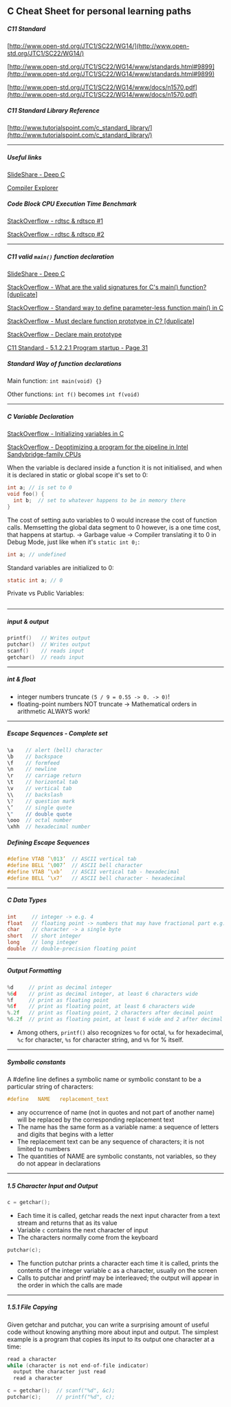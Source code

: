 ## C Cheat Sheet for personal learning paths

##### C11 Standard

[http://www.open-std.org/JTC1/SC22/WG14/](http://www.open-std.org/JTC1/SC22/WG14/)

[http://www.open-std.org/JTC1/SC22/WG14/www/standards.html#9899](http://www.open-std.org/JTC1/SC22/WG14/www/standards.html#9899)

[http://www.open-std.org/JTC1/SC22/WG14/www/docs/n1570.pdf](http://www.open-std.org/JTC1/SC22/WG14/www/docs/n1570.pdf)

##### C11 Standard Library Reference

[http://www.tutorialspoint.com/c_standard_library/](http://www.tutorialspoint.com/c_standard_library/)

***

##### Useful links

[SlideShare - Deep C](http://www.slideshare.net/olvemaudal/deep-c/)

[Compiler Explorer](http://gcc.godbolt.org/#compilers:!((compiler:clang380,options:%27-xc+-std%3Dgnu11+-Wall+-Wextra+-fverbose-asm+-O3+-march%3Dhaswell%27,source:%27%23include+%3Cstdio.h%3E%0A%0Avoid+foo(void)+%7B%0A++int+fahr%3B%0A++float+calc%3B%0A%0A++for+(fahr+%3D+300%3B+fahr+%3E%3D+0%3B+fahr+%3D+fahr+-+20)+%7B%0A++++calc+%3D+(5.0+/+9.0)+*+(fahr+-+32)%3B%0A++++printf(%22%253d+%256.1f%5Cn%22,+fahr,+calc)%3B%0A++%7D%0A%7D%0A%0Aint+main(void)+%7B%0A++foo()%3B%0A++return+0%3B%0A%7D%27)),filterAsm:(commentOnly:!t,directives:!t,labels:!t),version:3)

##### Code Block CPU Execution Time Benchmark

[StackOverflow - rdtsc & rdtscp #1](http://stackoverflow.com/questions/12631856/difference-between-rdtscp-rdtsc-memory-and-cpuid-rdtsc)

[StackOverflow - rdtsc & rdtscp #2](http://stackoverflow.com/questions/27693145/rdtscp-versus-rdtsc-cpuid)

***

##### C11 valid `main()` function declaration

[SlideShare - Deep C](http://www.slideshare.net/olvemaudal/deep-c)

[StackOverflow - What are the valid signatures for C's main() function? [duplicate]](http://stackoverflow.com/a/2108208/1442219)

[StackOverflow - Standard way to define parameter-less function main() in C](http://stackoverflow.com/a/8022395/1442219)

[StackOverflow - Must declare function prototype in C? [duplicate]](http://stackoverflow.com/a/2575186/1442219)

[StackOverflow - Declare main prototype](http://stackoverflow.com/a/5020691/1442219)

[C11 Standard - 5.1.2.2.1 Program startup - Page 31](http://www.open-std.org/JTC1/SC22/WG14/www/docs/n1570.pdf)

##### Standard Way of function declarations

Main function: `int main(void) {}`

Other functions: `int f()` becomes `int f(void)`

***

##### C Variable Declaration

[StackOverflow - Initializing variables in C](http://stackoverflow.com/a/7975099/1442219)

[StackOverflow - Deoptimizing a program for the pipeline in Intel Sandybridge-family CPUs](http://stackoverflow.com/a/37362225/1442219)

When the variable is declared inside a function it is not initialised, and when it is declared in static or global scope it's set to 0:

```c
int a; // is set to 0
void foo() {
  int b;  // set to whatever happens to be in memory there
}
```

The cost of setting auto variables to 0 would increase the cost of function calls. Memsetting the global data segment to 0 however, is a one time cost, that happens at startup. -> Garbage value -> Compiler translating it to 0 in Debug Mode, just like when it's `static int 0;`:

```c
int a; // undefined
```

Standard variables are initialized to 0:

```c
static int a; // 0
```

Private vs Public Variables:

```c
```

***

##### input & output

```c
printf()   // Writes output
putchar()  // Writes output
scanf()    // reads input
getchar()  // reads input
```

***

##### int & float

- integer numbers truncate `(5 / 9 = 0.55 -> 0. -> 0)`!
- floating-point numbers NOT truncate -> Mathematical orders in arithmetic ALWAYS work!

***

##### Escape Sequences - Complete set

```c
\a    // alert (bell) character
\b    // backspace
\f    // formfeed
\n    // newline
\r    // carriage return
\t    // horizontal tab
\v    // vertical tab
\\    // backslash
\?    // question mark
\’    // single quote
\"    // double quote
\ooo  // octal number
\xhh  // hexadecimal number
```

##### Defining Escape Sequences

```c
#define VTAB ’\013’  // ASCII vertical tab
#define BELL ’\007’  // ASCII bell character
#define VTAB ’\xb’   // ASCII vertical tab - hexadecimal
#define BELL ’\x7’   // ASCII bell character - hexadecimal
```

***

##### C Data Types

```c
int     // integer -> e.g. 4
float   // floating point -> numbers that may have fractional part e.g. 3.234
char    // character -> a single byte
short   // short integer
long    // long integer
double  // double-precision floating point
```

***

##### Output Formatting

```c
%d     // print as decimal integer
%6d    // print as decimal integer, at least 6 characters wide
%f     // print as floating point
%6f    // print as floating point, at least 6 characters wide
%.2f   // print as floating point, 2 characters after decimal point
%6.2f  // print as floating point, at least 6 wide and 2 after decimal point
```

- Among others, `printf()` also recognizes `%o` for octal, `%x` for hexadecimal, `%c` for character, `%s` for character string, and `%%` for % itself.

***

##### Symbolic constants

A #define line defines a symbolic name or symbolic constant to be a particular string of characters:

```c
#define   NAME   replacement_text
```

- any occurrence of name (not in quotes and not part of another name) will be replaced by the corresponding replacement text
- The name has the same form as a variable name: a sequence of letters and digits that begins with a letter
- The replacement text can be any sequence of characters; it is not limited to numbers
- The quantities of NAME are symbolic constants, not variables, so they do not appear in declarations

***

##### 1.5 Character Input and Output

```c
c = getchar();
```

- Each time it is called, getchar reads the next input character from a text stream and returns that as its value
- Variable `c` contains the next character of input
- The characters normally come from the keyboard

```c
putchar(c);
```

- The function putchar prints a character each time it is called, prints the contents of the integer variable c as a character, usually on the screen
- Calls to putchar and printf may be interleaved; the output will appear in the order in which the calls are made

***

##### 1.5.1 File Copying

Given getchar and putchar, you can write a surprising amount of useful code without knowing anything more about input and output. The simplest
example is a program that copies its input to its output one character at a time:

```c
read a character
while (character is not end-of-file indicator)
  output the character just read
  read a character
```

```c
c = getchar();  // scanf("%d", &c);
putchar(c);     // printf("%d", c);
```

